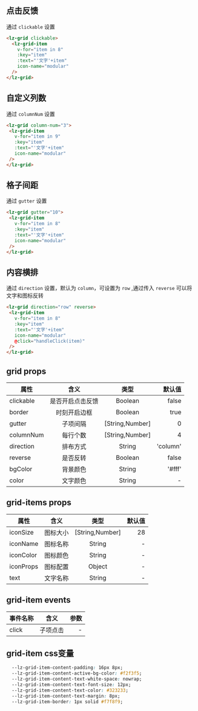 <script setup>
import useCompStore from '../store/copname.js'
import { onMounted } from 'vue'
const compStore =useCompStore()

onMounted(()=>{
  compStore.updateName('grid')
})

</script>

## 点击反馈

通过 `clickable` 设置

```html
<lz-grid clickable>
  <lz-grid-item
    v-for="item in 8"
    :key="item"
    :text="'文字'+item"
    icon-name="modular"
  />
</lz-grid>
```

##  自定义列数

通过 `columnNum` 设置

 ```html
<lz-grid column-num="3">
  <lz-grid-item
    v-for="item in 9"
    :key="item"
    :text="'文字'+item"
    icon-name="modular"
  />
</lz-grid>
 ```

## 格子间距

通过 `gutter` 设置

 ```html
<lz-grid gutter="10">
  <lz-grid-item
    v-for="item in 8"
    :key="item"
    :text="'文字'+item"
    icon-name="modular"
  />
</lz-grid>
 ```

## 内容横排

通过 `direction` 设置，默认为 `column`，可设置为 `row` ,通过传入 `reverse` 可以将文字和图标反转

 ```html
<lz-grid direction="row" reverse>
  <lz-grid-item
    v-for="item in 8"
    :key="item"
    :text="'文字'+item"
    icon-name="modular"
    @click="handleClick(item)"
  />
</lz-grid>
 ```

## grid props

| 属性      |       含义       |      类型       |   默认值 |
| --------- | :--------------: | :-------------: | -------: |
| clickable | 是否开启点击反馈 |     Boolean     |    false |
| border    |   时刻开启边框   |     Boolean     |     true |
| gutter    |     子项间隔     | [String,Number] |        0 |
| columnNum |     每行个数     | [String,Number] |        4 |
| direction |     排布方式     |     String      | 'column' |
| reverse   |     是否反转     |     Boolean     |    false |
| bgColor   |     背景颜色     |     String      |   '#fff' |
| color     |     文字颜色     |     String      |        - |



## grid-items props

| 属性      |   含义   |      类型       | 默认值 |
| --------- | :------: | :-------------: | -----: |
| iconSize  | 图标大小 | [String,Number] |     28 |
| iconName  | 图标名称 |     String      |      - |
| iconColor | 图标颜色 |     String      |      - |
| iconProps | 图标配置 |     Object      |      - |
| text      | 文字名称 |     String      |      - |

## grid-item events

| 事件名称 |   含义   | 参数 |
| -------- | :------: | ---: |
| click    | 子项点击 |    - |

## grid-item css变量

```css
  --lz-grid-item-content-padding: 16px 8px;
  --lz-grid-item-content-active-bg-color: #f2f3f5;
  --lz-grid-item-content-text-white-space: nowrap;
  --lz-grid-item-content-text-font-size: 12px;
  --lz-grid-item-content-text-color: #323233;
  --lz-grid-item-content-text-margin: 8px;
  --lz-grid-item-border: 1px solid #f7f8f9;
```